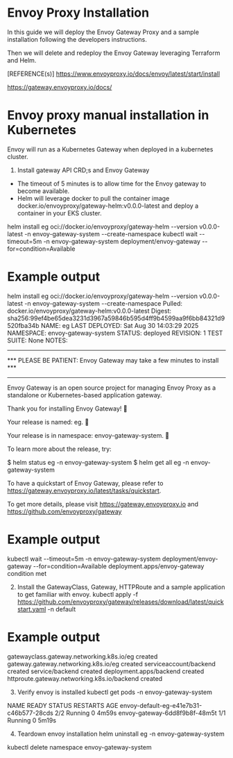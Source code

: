 # Envoy Proxy Installation
In this guide we will deploy the Envoy Gateway Proxy and a sample installation following the developers instructions.

Then we will delete and redeploy the Envoy Gateway leveraging Terraform and Helm.


[REFERENCE(s)]
https://www.envoyproxy.io/docs/envoy/latest/start/install

https://gateway.envoyproxy.io/docs/


# Envoy proxy manual installation in Kubernetes
Envoy will run as a Kubernetes Gateway when deployed in a kubernetes cluster.

1. Install gateway API CRD;s and Envoy Gateway

- The timeout of 5 minutes is to allow time for the Envoy gateway to become available.
- Helm will leverage docker to pull the container image docker.io/envoyproxy/gateway-helm:v0.0.0-latest and 
deploy a container in your EKS cluster.


helm install eg oci://docker.io/envoyproxy/gateway-helm --version v0.0.0-latest -n envoy-gateway-system --create-namespace
kubectl wait --timeout=5m -n envoy-gateway-system deployment/envoy-gateway --for=condition=Available

# Example output
helm install eg oci://docker.io/envoyproxy/gateway-helm --version v0.0.0-latest -n envoy-gateway-system --create-namespace
Pulled: docker.io/envoyproxy/gateway-helm:v0.0.0-latest
Digest: sha256:99ef4be65dea3231d3967a59846b595d4ff9b4599aa9f6bb84321d9520fba34b
NAME: eg
LAST DEPLOYED: Sat Aug 30 14:03:29 2025
NAMESPACE: envoy-gateway-system
STATUS: deployed
REVISION: 1
TEST SUITE: None
NOTES:
**************************************************************************
*** PLEASE BE PATIENT: Envoy Gateway may take a few minutes to install ***
**************************************************************************

Envoy Gateway is an open source project for managing Envoy Proxy as a standalone or Kubernetes-based application gateway.

Thank you for installing Envoy Gateway! 🎉

Your release is named: eg. 🎉

Your release is in namespace: envoy-gateway-system. 🎉

To learn more about the release, try:

  $ helm status eg -n envoy-gateway-system
  $ helm get all eg -n envoy-gateway-system

To have a quickstart of Envoy Gateway, please refer to https://gateway.envoyproxy.io/latest/tasks/quickstart.

To get more details, please visit https://gateway.envoyproxy.io and https://github.com/envoyproxy/gateway

# Example output
kubectl wait --timeout=5m -n envoy-gateway-system deployment/envoy-gateway --for=condition=Available
deployment.apps/envoy-gateway condition met

2. Install the GatewayClass, Gateway, HTTPRoute and a sample application to get familiar with envoy.
kubectl apply -f https://github.com/envoyproxy/gateway/releases/download/latest/quickstart.yaml -n default

# Example output
gatewayclass.gateway.networking.k8s.io/eg created
gateway.gateway.networking.k8s.io/eg created
serviceaccount/backend created
service/backend created
deployment.apps/backend created
httproute.gateway.networking.k8s.io/backend created

3. Verify envoy is installed
kubectl get pods -n envoy-gateway-system

NAME                                      READY   STATUS    RESTARTS   AGE
envoy-default-eg-e41e7b31-c46b577-28cds   2/2     Running   0          4m59s
envoy-gateway-6dd8f9b8f-48m5t             1/1     Running   0          5m19s

4. Teardown envoy installation
helm uninstall eg -n envoy-gateway-system

kubectl delete namespace envoy-gateway-system
